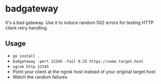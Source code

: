 # badgateway

It's a bad gateway. Use it to induce random 502 errors for testing HTTP client retry handling.

## Usage

- `go install .`
- `badgateway -port 12345 -fail 0.25 https://some.target.host`
- `ngrok http 12345`
- Point your client at the ngrok host instead of your original target host
- Watch the random failures
